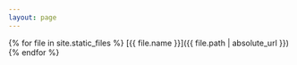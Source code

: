 ```yaml
---
layout: page
---
```

{% for file in site.static_files %}
  [{{ file.name }}]({{ file.path | absolute_url }})
{% endfor %}

